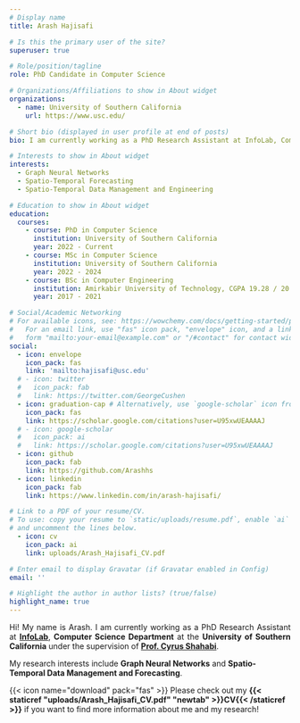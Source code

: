 ```yaml
---
# Display name
title: Arash Hajisafi

# Is this the primary user of the site?
superuser: true

# Role/position/tagline
role: PhD Candidate in Computer Science

# Organizations/Affiliations to show in About widget
organizations:
  - name: University of Southern California
    url: https://www.usc.edu/

# Short bio (displayed in user profile at end of posts)
bio: I am currently working as a PhD Research Assistant at InfoLab, Computer Science Department at the University of Southern California under the supervision of Prof. Cyrus Shahabi. My research interests include Graph Neural Networks and Spatio-Temporal Data Management and Forecasting.

# Interests to show in About widget
interests:
  - Graph Neural Networks
  - Spatio-Temporal Forecasting
  - Spatio-Temporal Data Management and Engineering

# Education to show in About widget
education:
  courses:
    - course: PhD in Computer Science
      institution: University of Southern California
      year: 2022 - Current
    - course: MSc in Computer Science
      institution: University of Southern California
      year: 2022 - 2024
    - course: BSc in Computer Engineering
      institution: Amirkabir University of Technology, CGPA 19.28 / 20
      year: 2017 - 2021

# Social/Academic Networking
# For available icons, see: https://wowchemy.com/docs/getting-started/page-builder/#icons
#   For an email link, use "fas" icon pack, "envelope" icon, and a link in the
#   form "mailto:your-email@example.com" or "/#contact" for contact widget.
social:
  - icon: envelope
    icon_pack: fas
    link: 'mailto:hajisafi@usc.edu'
  # - icon: twitter
  #   icon_pack: fab
  #   link: https://twitter.com/GeorgeCushen
  - icon: graduation-cap # Alternatively, use `google-scholar` icon from `ai` icon pack
    icon_pack: fas
    link: https://scholar.google.com/citations?user=U95xwUEAAAAJ
  # - icon: google-scholar
  #   icon_pack: ai
  #   link: https://scholar.google.com/citations?user=U95xwUEAAAAJ
  - icon: github
    icon_pack: fab
    link: https://github.com/Arashhs
  - icon: linkedin
    icon_pack: fab
    link: https://www.linkedin.com/in/arash-hajisafi/

# Link to a PDF of your resume/CV.
# To use: copy your resume to `static/uploads/resume.pdf`, enable `ai` icons in `params.toml`,
# and uncomment the lines below.
  - icon: cv
    icon_pack: ai
    link: uploads/Arash_Hajisafi_CV.pdf

# Enter email to display Gravatar (if Gravatar enabled in Config)
email: ''

# Highlight the author in author lists? (true/false)
highlight_name: true
---
```

<p style='text-align: justify;'>
Hi! My name is Arash. I am currently working as a PhD Research Assistant at <b><a href='https://infolab.usc.edu/'>InfoLab</a></b>, <b>Computer Science Department</b> at the <b>University of Southern California</b> under the supervision of <b><a href='https://infolab.usc.edu/Shahabi/'>Prof. Cyrus Shahabi</a></b>. 
</p>

My research interests include **Graph Neural Networks** and **Spatio-Temporal Data Management and Forecasting**.



{{< icon name="download" pack="fas" >}} Please check out my **{{< staticref "uploads/Arash_Hajisafi_CV.pdf" "newtab" >}}CV{{< /staticref >}}** if you want to find more information about me and my research!
